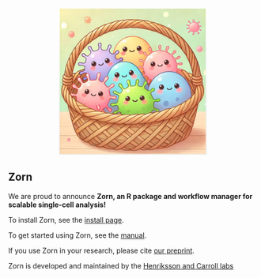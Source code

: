 
<p align="center">
<img src="man/figures/bascet_logo_300.jpg" alt="Zorn logo" style="height: auto; width: auto;"/>
</p>


## Zorn

We are proud to announce **Zorn, an R package and workflow manager for scalable single-cell analysis!**

To install Zorn, see the [install page](articles/install.html). 

To get started using Zorn, see the [manual](articles/get_started.html).

If you use Zorn in your research, please cite [our preprint](https://www.biorxiv.org/content/10.1101/2025.06.20.660799v1).

Zorn is developed and maintained by the [Henriksson and Carroll labs](authors.html)
